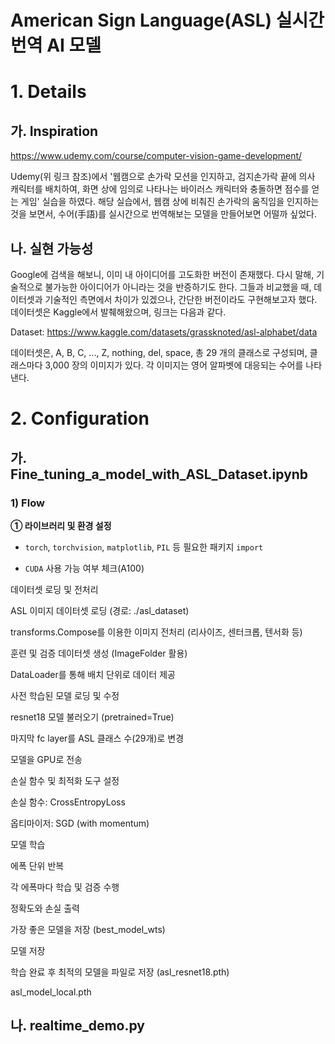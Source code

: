 # American Sign Language(ASL) 실시간 번역 AI 모델

# 1. Details
## 가. Inspiration
https://www.udemy.com/course/computer-vision-game-development/

Udemy(위 링크 참조)에서 '웹캠으로 손가락 모션을 인지하고, 검지손가락 끝에 의사 캐릭터를 배치하여, 화면 상에 임의로 나타나는 바이러스 캐릭터와 충돌하면 점수를 얻는 게임' 실습을 하였다. 해당 실습에서, 웹캠 상에 비춰진 손가락의 움직임을 인지하는 것을 보면서, 수어(手語)를 실시간으로 번역해보는 모델을 만들어보면 어떨까 싶었다.

## 나. 실현 가능성
Google에 검색을 해보니, 이미 내 아이디어를 고도화한 버전이 존재했다. 다시 말해, 기술적으로 불가능한 아이디어가 아니라는 것을 반증하기도 한다. 그들과 비교했을 때, 데이터셋과 기술적인 측면에서 차이가 있겠으나, 간단한 버전이라도 구현해보고자 했다. 데이터셋은 Kaggle에서 발췌해왔으며, 링크는 다음과 같다.

Dataset: https://www.kaggle.com/datasets/grassknoted/asl-alphabet/data

데이터셋은, A, B, C, ..., Z, nothing, del, space, 총 29 개의 클래스로 구성되며, 클래스마다 3,000 장의 이미지가 있다. 각 이미지는 영어 알파벳에 대응되는 수어를 나타낸다.

# 2. Configuration
## 가. Fine_tuning_a_model_with_ASL_Dataset.ipynb
### 1) Flow
**① 라이브러리 및 환경 설정**
- `torch`, `torchvision`, `matplotlib`, `PIL` 등 필요한 패키지 `import`

- `CUDA` 사용 가능 여부 체크(A100)

데이터셋 로딩 및 전처리

ASL 이미지 데이터셋 로딩 (경로: ./asl_dataset)

transforms.Compose를 이용한 이미지 전처리 (리사이즈, 센터크롭, 텐서화 등)

훈련 및 검증 데이터셋 생성 (ImageFolder 활용)

DataLoader를 통해 배치 단위로 데이터 제공

사전 학습된 모델 로딩 및 수정

resnet18 모델 불러오기 (pretrained=True)

마지막 fc layer를 ASL 클래스 수(29개)로 변경

모델을 GPU로 전송

손실 함수 및 최적화 도구 설정

손실 함수: CrossEntropyLoss

옵티마이저: SGD (with momentum)

모델 학습

에폭 단위 반복

각 에폭마다 학습 및 검증 수행

정확도와 손실 출력

가장 좋은 모델을 저장 (best_model_wts)

모델 저장

학습 완료 후 최적의 모델을 파일로 저장 (asl_resnet18.pth)


asl_model_local.pth
## 나. realtime_demo.py
